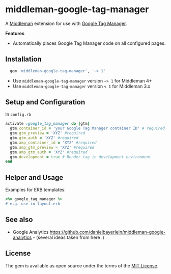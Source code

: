 # middleman-google-tag-manager

A [Middleman](https://middlemanapp.com) extension for use with [Google Tag Manager](https://www.google.com/analytics/tag-manager/).

__Features__

* Automatically places Google Tag Manager code on all configured pages.

## Installation

```ruby
  gem 'middleman-google-tag-manager', '~> 1'
```

* Use `middleman-google-tag-manager` version `~> 1` for Middleman 4+
* Use `middleman-google-tag-manager` version `< 1` for Middleman 3.x

## Setup and Configuration

In `config.rb`

```ruby
activate :google_tag_manager do |gtm|
  gtm.container_id = 'your Google Tag Manager container ID' # required
  gtm.gtm_preview = 'XYZ' #required
  gtm.gtm_auth = 'XYZ' #required
  gtm.amp_container_id = 'XYZ' #required
  gtm.amp_gtm_preview = 'XYZ' #required
  gtm.amp_gtm_auth = 'XYZ' #required
  gtm.development = true # Render tag in development environment
end
```

## Helper and Usage

Examples for ERB templates:

```ruby
<%= google_tag_manager %>
# e.g. use in layout.erb
```

## See also

* Google Analytics https://github.com/danielbayerlein/middleman-google-analytics - (several ideas taken from here :)

## License

The gem is available as open source under the terms of the [MIT License](http://opensource.org/licenses/MIT).
